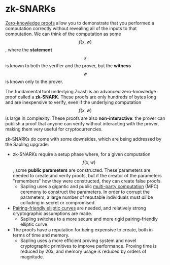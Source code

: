 # zk-SNARKs

[Zero-knowledge proofs](https://en.wikipedia.org/wiki/Zero-knowledge_proof) allow you to demonstrate that you performed a computation correctly without revealing all of the inputs to that computation. We can think of the computation as some $$f(x, w)$$, where the **statement** $$x$$ is known to both the verifier and the prover, but the **witness** $$w$$ is known only to the prover.

The fundamental tool underlying Zcash is an advanced zero-knowledge proof called a **zk-SNARK**. These proofs are only hundreds of bytes long and are inexpensive to verify, even if the underlying computation $$f(x, w)$$ is large in complexity. These proofs are also **non-interactive**: the prover can publish a proof that anyone can verify without interacting with the prover, making them very useful for cryptocurrencies.

zk-SNARKs do come with some downsides, which are being addressed by the Sapling upgrade:

* zk-SNARKs require a setup phase where, for a given computation $$f(x, w)$$, some **public parameters** are constructed. These parameters are needed to create and verify proofs, but if the creator of the parameters "remembers" how they were constructed, they can create false proofs.
    * Sapling uses a gigantic and public [multi-party computation](https://en.wikipedia.org/wiki/Secure_multi-party_computation) (MPC) ceremony to construct the parameters. In order to corrupt the parameters, a large number of reputable individuals must *all* be colluding in secret or compromised.
* [Pairing-friendly elliptic curves](https://en.wikipedia.org/wiki/Pairing-based_cryptography) are needed, and relatively strong cryptographic assumptions are made.
    * Sapling switches to a more secure and more rigid pairing-friendly elliptic curve.
* The proofs have a reputation for being expensive to create, both in terms of time and memory.
    * Sapling uses a more efficient proving system and novel cryptographic primitives to improve performance. Proving time is reduced by 20x, and memory usage is reduced by orders of magnitude.
